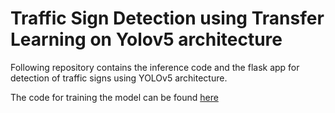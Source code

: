 # Traffic Sign Detection using Transfer Learning on Yolov5 architecture

Following repository contains the inference code and the flask app for detection of traffic signs using YOLOv5 architecture.

The code for training the model can be found [here](https://colab.research.google.com/drive/1AkZUGsCovYdLdJOCWcPGxiw3IPmuOsdn?usp=sharing)
